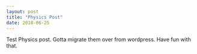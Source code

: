 ```yaml
---
layout: post
title: "Physics Post"
date: 2018-06-25
---
```


Test Physics post. Gotta migrate them over from wordpress. Have fun with that.

